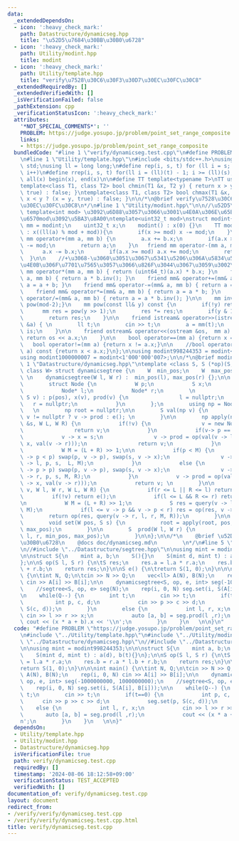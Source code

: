 ```yaml
---
data:
  _extendedDependsOn:
  - icon: ':heavy_check_mark:'
    path: Datastructure/dynamicseg.hpp
    title: "\u52D5\u7684\u30BB\u30B0\u6728"
  - icon: ':heavy_check_mark:'
    path: Utility/modint.hpp
    title: modint
  - icon: ':heavy_check_mark:'
    path: Utility/template.hpp
    title: "verify\u7528\u30C6\u30F3\u30D7\u30EC\u30FC\u30C8"
  _extendedRequiredBy: []
  _extendedVerifiedWith: []
  _isVerificationFailed: false
  _pathExtension: cpp
  _verificationStatusIcon: ':heavy_check_mark:'
  attributes:
    '*NOT_SPECIAL_COMMENTS*': ''
    PROBLEM: https://judge.yosupo.jp/problem/point_set_range_composite
    links:
    - https://judge.yosupo.jp/problem/point_set_range_composite
  bundledCode: "#line 1 \"verify/dynamicseg.test.cpp\"\n#define PROBLEM \"https://judge.yosupo.jp/problem/point_set_range_composite\"\
    \n#line 1 \"Utility/template.hpp\"\n#include <bits/stdc++.h>\nusing namespace\
    \ std;\nusing ll = long long;\n#define rep(i, s, t) for (ll i = s; i < (ll)(t);\
    \ i++)\n#define rrep(i, s, t) for(ll i = (ll)(t) - 1; i >= (ll)(s); i--)\n#define\
    \ all(x) begin(x), end(x)\n\n#define TT template<typename T>\nTT using vec = vector<T>;\n\
    template<class T1, class T2> bool chmin(T1 &x, T2 y) { return x > y ? (x = y,\
    \ true) : false; }\ntemplate<class T1, class T2> bool chmax(T1 &x, T2 y) { return\
    \ x < y ? (x = y, true) : false; }\n\n/*\n@brief verify\u7528\u30C6\u30F3\u30D7\
    \u30EC\u30FC\u30C8\n*/\n#line 1 \"Utility/modint.hpp\"\n\n//\u52D5\u7684mod :\
    \ template<int mod> \u3092\u6D88\u3057\u3066\u3001\u4E0A\u306E\u65B9\u3067\u5909\
    \u6570mod\u3092\u5BA3\u8A00\ntemplate<uint32_t mod>\nstruct modint{\n    using\
    \ mm = modint;\n    uint32_t x;\n    modint() : x(0) {}\n    TT modint(T a=0)\
    \ : x((ll(a) % mod + mod)){\n        if(x >= mod) x -= mod;\n    }\n\n    friend\
    \ mm operator+(mm a, mm b) {\n        a.x += b.x;\n        if(a.x >= mod) a.x\
    \ -= mod;\n        return a;\n    }\n   friend mm operator-(mm a, mm b) {\n  \
    \      a.x -= b.x;\n        if(a.x >= mod) a.x += mod;\n        return a;\n  \
    \  }\n\n    //+\u3068-\u3060\u3051\u3067\u5341\u5206\u306A\u5834\u5408\u3001\u4EE5\
    \u4E0B\u306F\u7701\u7565\u3057\u3066\u826F\u3044\u3067\u3059\u3002\n\n    friend\
    \ mm operator*(mm a, mm b) { return (uint64_t)(a.x) * b.x; }\n    friend mm operator/(mm\
    \ a, mm b) { return a * b.inv(); }\n    friend mm& operator+=(mm& a, mm b) { return\
    \ a = a + b; }\n    friend mm& operator-=(mm& a, mm b) { return a = a - b; }\n\
    \    friend mm& operator*=(mm& a, mm b) { return a = a * b; }\n    friend mm&\
    \ operator/=(mm& a, mm b) { return a = a * b.inv(); }\n\n    mm inv() const {return\
    \ pow(mod-2);}\n    mm pow(const ll& y) const {\n        if(!y) return 1;\n  \
    \      mm res = pow(y >> 1);\n        res *= res;\n        if(y & 1) res *= *this;\n\
    \        return res;\n    }\n\n    friend istream& operator>>(istream &is, mm\
    \ &a) { \n        ll t;\n        cin >> t;\n        a = mm(t);\n        return\
    \ is;\n    }\n\n    friend ostream& operator<<(ostream &os,  mm a) {\n       \
    \ return os << a.x;\n    }\n\n    bool operator==(mm a) {return x == a.x;}\n \
    \   bool operator!=(mm a) {return x != a.x;}\n\n    //bool operator<(const mm&\
    \ a) const {return x < a.x;}\n};\n\nusing modint998244353 = modint<998244353>;\n\
    using modint1000000007 = modint<1'000'000'007>;\n\n/*\n@brief modint\n*/\n#line\
    \ 1 \"Datastructure/dynamicseg.hpp\"\ntemplate <class S, S (*op)(S, S), S (*e)(),\
    \ class W> struct dynamicsegtree {\n    W  min_pos;\n    W  max_pos;\n    dynamicsegtree(){}\
    \ \n    dynamicsegtree(W l, W r) :  min_pos(l), max_pos(r) {};\n\n    private:\n\
    \        struct Node {\n            W p;\n            S x;\n            S prod;\n\
    \            Node* l;\n            Node* r;\n        \n            Node(W pos,\
    \ S v) : p(pos), x(v), prod(v) {\n                l = nullptr;\n             \
    \   r = nullptr;\n            }\n        };\n        using np = Node*;\n     \
    \   \n        np root = nullptr;\n\n        S val(np v) {\n            return\
    \ v != nullptr ? v -> prod : e(); \n        }\n\n        np apply(np v, W p, S\
    \ &s, W L, W R) {\n            if(!v) {\n                v = new Node(p, s);\n\
    \                return v;\n            }\n            if(v-> p == p) {\n    \
    \            v -> x = s;\n                v -> prod = op(val(v -> l), op(v ->\
    \ x, val(v -> r)));\n                return v;\n            }\n            \n\
    \            W M = (L + R) >> 1;\n\n            if(p < M) {\n                if(v\
    \ -> p < p) swap(p, v -> p), swap(s, v -> x);\n                v -> l = apply(v\
    \ -> l, p, s,  L, M);\n            }\n            else {\n                if(v\
    \ -> p > p) swap(p, v -> p), swap(s, v -> x);\n                v -> r = apply(v\
    \ -> r, p, s, M, R);\n            }\n            v -> prod = op(val(v -> l), op(v\
    \ -> x, val(v -> r)));\n            return v; \n        }\n\n        S query(np\
    \ v, W l, W r, W L, W R) {\n            if(r <= L || R <= l) return e();\n   \
    \         if(!v) return e();\n            if(l <= L && R <= r) return v -> prod;\n\
    \n            W M = (L + R) >> 1;\n            S res = query(v -> l, l, r, L,\
    \ M);\n            if(l <= v -> p && v -> p < r) res = op(res, v -> x);\n    \
    \        return op(res, query(v -> r, l, r, M, R));\n        }\n\n    public:\n\
    \        void set(W pos, S s) {\n           root = apply(root, pos, s, min_pos,\
    \ max_pos);\n        }\n\n        S  prod(W l, W r) {\n            return query(root,\
    \ l, r, min_pos, max_pos);\n        }\n\n};\n\n/*\n    @brief \u52D5\u7684\u30BB\
    \u30B0\u6728\n    @docs doc/dynamicseg.md\n        \n*/\n#line 5 \"verify/dynamicseg.test.cpp\"\
    \n//#include \"../Datastructure/segtree.hpp\"\n\nusing mint = modint998244353;\n\
    \n\nstruct S{\n    mint a, b;\n    S(){}\n    S(mint d, mint t) : a(d), b(t){}\n\
    };\n\nS op(S l, S r) {\n\tS res;\n    res.a = l.a * r.a;\n    res.b = r.a * l.b\
    \ + r.b;\n    return res;\n}\n\nS e() {\n\treturn S(1, 0);\n}\n\n\nint main()\
    \ {\n\tint N, Q;\n\tcin >> N >> Q;\n    vec<ll> A(N), B(N);\n    rep(i, 0, N)\
    \ cin >> A[i] >> B[i];\n\n    dynamicsegtree<S, op, e, int> seg(-1000000000, 1000000000);\n\
    \    //segtree<S, op, e> seg(N);\n    rep(i, 0, N) seg.set(i, S(A[i], B[i]));\n\
    \n    while(Q--) {\n        int t;\n        cin >> t;\n        if(t==0) {\n  \
    \          int p, c, d;\n            cin >> p >> c >> d;\n            seg.set(p,\
    \ S(c, d));\n        }\n        else {\n            int l, r, x;\n           \
    \ cin >> l >> r >> x;\n            auto [a, b] = seg.prod(l ,r);\n           \
    \ cout << (x * a + b).x << '\\n';\n        }\n    }\n   \n\n}\n"
  code: "#define PROBLEM \"https://judge.yosupo.jp/problem/point_set_range_composite\"\
    \n#include \"../Utility/template.hpp\"\n#include \"../Utility/modint.hpp\"\n#include\
    \ \"../Datastructure/dynamicseg.hpp\"\n//#include \"../Datastructure/segtree.hpp\"\
    \n\nusing mint = modint998244353;\n\n\nstruct S{\n    mint a, b;\n    S(){}\n\
    \    S(mint d, mint t) : a(d), b(t){}\n};\n\nS op(S l, S r) {\n\tS res;\n    res.a\
    \ = l.a * r.a;\n    res.b = r.a * l.b + r.b;\n    return res;\n}\n\nS e() {\n\t\
    return S(1, 0);\n}\n\n\nint main() {\n\tint N, Q;\n\tcin >> N >> Q;\n    vec<ll>\
    \ A(N), B(N);\n    rep(i, 0, N) cin >> A[i] >> B[i];\n\n    dynamicsegtree<S,\
    \ op, e, int> seg(-1000000000, 1000000000);\n    //segtree<S, op, e> seg(N);\n\
    \    rep(i, 0, N) seg.set(i, S(A[i], B[i]));\n\n    while(Q--) {\n        int\
    \ t;\n        cin >> t;\n        if(t==0) {\n            int p, c, d;\n      \
    \      cin >> p >> c >> d;\n            seg.set(p, S(c, d));\n        }\n    \
    \    else {\n            int l, r, x;\n            cin >> l >> r >> x;\n     \
    \       auto [a, b] = seg.prod(l ,r);\n            cout << (x * a + b).x << '\\\
    n';\n        }\n    }\n   \n\n}"
  dependsOn:
  - Utility/template.hpp
  - Utility/modint.hpp
  - Datastructure/dynamicseg.hpp
  isVerificationFile: true
  path: verify/dynamicseg.test.cpp
  requiredBy: []
  timestamp: '2024-08-06 18:12:58+09:00'
  verificationStatus: TEST_ACCEPTED
  verifiedWith: []
documentation_of: verify/dynamicseg.test.cpp
layout: document
redirect_from:
- /verify/verify/dynamicseg.test.cpp
- /verify/verify/dynamicseg.test.cpp.html
title: verify/dynamicseg.test.cpp
---
```


